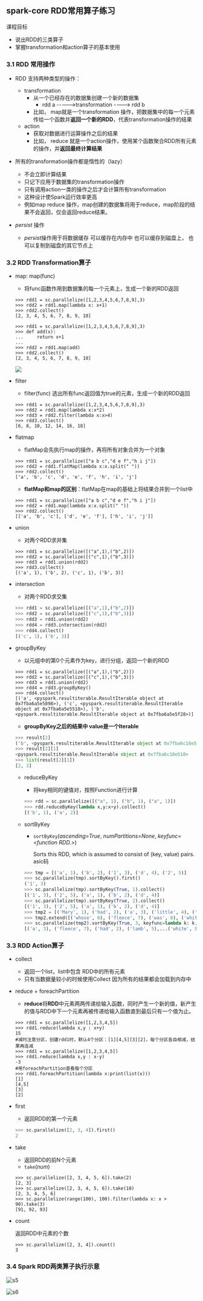 ## spark-core RDD常用算子练习

课程目标

- 说出RDD的三类算子
- 掌握transformation和action算子的基本使用

### 3.1 RDD 常用操作

- RDD 支持两种类型的操作：
  - transformation
    - 从一个已经存在的数据集创建一个新的数据集
      - rdd a ----->transformation ----> rdd b
    - 比如， map就是一个transformation 操作，把数据集中的每一个元素传给一个函数并**返回一个新的RDD**，代表transformation操作的结果 
  - action
    - 获取对数据进行运算操作之后的结果
    - 比如， reduce 就是一个action操作，使用某个函数聚合RDD所有元素的操作，并**返回最终计算结果**

- 所有的transformation操作都是惰性的（lazy）
  - 不会立即计算结果
  - 只记下应用于数据集的transformation操作
  - 只有调用action一类的操作之后才会计算所有transformation
  - 这种设计使Spark运行效率更高
  - 例如map reduce 操作，map创建的数据集将用于reduce，map阶段的结果不会返回，仅会返回reduce结果。
- *persist* 操作
  - *persist*操作用于将数据缓存 可以缓存在内存中 也可以缓存到磁盘上， 也可以复制到磁盘的其它节点上

### 3.2 RDD Transformation算子

- map: map(func)

  - 将func函数作用到数据集的每一个元素上，生成一个新的RDD返回

  ``` shell
  >>> rdd1 = sc.parallelize([1,2,3,4,5,6,7,8,9],3)
  >>> rdd2 = rdd1.map(lambda x: x+1)
  >>> rdd2.collect()
  [2, 3, 4, 5, 6, 7, 8, 9, 10]
  ```

  ```shell
  >>> rdd1 = sc.parallelize([1,2,3,4,5,6,7,8,9],3)
  >>> def add(x):
  ...     return x+1
  ...
  >>> rdd2 = rdd1.map(add)
  >>> rdd2.collect()
  [2, 3, 4, 5, 6, 7, 8, 9, 10]
  ```

  

  ![](/img/rdd_map.png)

- filter

  - filter(func) 选出所有func返回值为true的元素，生成一个新的RDD返回

  ```shell
  >>> rdd1 = sc.parallelize([1,2,3,4,5,6,7,8,9],3)
  >>> rdd2 = rdd1.map(lambda x:x*2)
  >>> rdd3 = rdd2.filter(lambda x:x>4)
  >>> rdd3.collect()
  [6, 8, 10, 12, 14, 16, 18]
  ```

- flatmap

  - flatMap会先执行map的操作，再将所有对象合并为一个对象

  ```shell
  >>> rdd1 = sc.parallelize(["a b c","d e f","h i j"])
  >>> rdd2 = rdd1.flatMap(lambda x:x.split(" "))
  >>> rdd2.collect()
  ['a', 'b', 'c', 'd', 'e', 'f', 'h', 'i', 'j']
  ```

  - **flatMap和map的区别**：flatMap在map的基础上将结果合并到一个list中

  ```shell
  >>> rdd1 = sc.parallelize(["a b c","d e f","h i j"])
  >>> rdd2 = rdd1.map(lambda x:x.split(" "))
  >>> rdd2.collect()
  [['a', 'b', 'c'], ['d', 'e', 'f'], ['h', 'i', 'j']]
  ```

- union

  - 对两个RDD求并集

  ```shell
  >>> rdd1 = sc.parallelize([("a",1),("b",2)])
  >>> rdd2 = sc.parallelize([("c",1),("b",3)])
  >>> rdd3 = rdd1.union(rdd2)
  >>> rdd3.collect()
  [('a', 1), ('b', 2), ('c', 1), ('b', 3)]
  ```

- intersection

  - 对两个RDD求交集

  ```python
  >>> rdd1 = sc.parallelize([("a",1),("b",2)])
  >>> rdd2 = sc.parallelize([("c",1),("b",3)])
  >>> rdd3 = rdd1.union(rdd2)
  >>> rdd4 = rdd3.intersection(rdd2)
  >>> rdd4.collect()
  [('c', 1), ('b', 3)]
  ```

- groupByKey

  - 以元组中的第0个元素作为key，进行分组，返回一个新的RDD

  ```shell
  >>> rdd1 = sc.parallelize([("a",1),("b",2)])
  >>> rdd2 = sc.parallelize([("c",1),("b",3)])
  >>> rdd3 = rdd1.union(rdd2)
  >>> rdd4 = rdd3.groupByKey()
  >>> rdd4.collect()
  [('a', <pyspark.resultiterable.ResultIterable object at 0x7fba6a5e5898>), ('c', <pyspark.resultiterable.ResultIterable object at 0x7fba6a5e5518>), ('b', <pyspark.resultiterable.ResultIterable object at 0x7fba6a5e5f28>)]
  
  ```

  - **groupByKey之后的结果中 value是一个Iterable**

  ```python
  >>> result[2]
  ('b', <pyspark.resultiterable.ResultIterable object at 0x7fba6c18e518>)
  >>> result[2][1]
  <pyspark.resultiterable.ResultIterable object at 0x7fba6c18e518>
  >>> list(result[2][1])
  [2, 3]
  ```

  - reduceByKey

    - 将key相同的键值对，按照Function进行计算

    ```python
    >>> rdd = sc.parallelize([("a", 1), ("b", 1), ("a", 1)])
    >>> rdd.reduceByKey(lambda x,y:x+y).collect()
    [('b', 1), ('a', 2)]
    ```

  - sortByKey

    - `sortByKey`(*ascending=True*, *numPartitions=None*, *keyfunc=<function RDD.<lambda>>*)

      Sorts this RDD, which is assumed to consist of (key, value) pairs. asic码

    ```python
    >>> tmp = [('a', 1), ('b', 2), ('1', 3), ('d', 4), ('2', 5)]
    >>> sc.parallelize(tmp).sortByKey().first()
    ('1', 3)
    >>> sc.parallelize(tmp).sortByKey(True, 1).collect()
    [('1', 3), ('2', 5), ('a', 1), ('b', 2), ('d', 4)]
    >>> sc.parallelize(tmp).sortByKey(True, 2).collect()
    [('1', 3), ('2', 5), ('a', 1), ('b', 2), ('d', 4)]
    >>> tmp2 = [('Mary', 1), ('had', 2), ('a', 3), ('little', 4), ('lamb', 5)]
    >>> tmp2.extend([('whose', 6), ('fleece', 7), ('was', 8), ('white', 9)])
    >>> sc.parallelize(tmp2).sortByKey(True, 3, keyfunc=lambda k: k.lower()).collect()
    [('a', 3), ('fleece', 7), ('had', 2), ('lamb', 5),...('white', 9), ('whose', 6)]
    ```

    

### 3.3 RDD Action算子

- collect

  - 返回一个list，list中包含 RDD中的所有元素
  - 只有当数据量较小的时候使用Collect 因为所有的结果都会加载到内存中

- reduce + foreachPartition

  - **reduce**将**RDD**中元素两两传递给输入函数，同时产生一个新的值，新产生的值与RDD中下一个元素再被传递给输入函数直到最后只有一个值为止。

  ```shell
  >>> rdd1 = sc.parallelize([1,2,3,4,5])
  >>> rdd1.reduce(lambda x,y : x+y)
  15
  #减时注意分区，创建rdd1时，默认4个分区：[1][4,5][3][2]，每个分区各自相减，结果再连减
  >>> rdd1 = sc.parallelize([1,2,3,4,5])
  >>> rdd1.reduce(lambda x,y : x-y)
  -3
  #用foreachPartition查看每个分区
  >>> rdd1.foreachPartition(lambda x:print(list(x)))
  [1]
  [4,5]
  [3]
  [2]
  ```

- first

  - 返回RDD的第一个元素

  ```python
  >>> sc.parallelize([2, 3, 4]).first()
  2
  ```

- take

  - 返回RDD的前N个元素
  - `take`(*num*)

  ``` shell
  >>> sc.parallelize([2, 3, 4, 5, 6]).take(2)
  [2, 3]
  >>> sc.parallelize([2, 3, 4, 5, 6]).take(10)
  [2, 3, 4, 5, 6]
  >>> sc.parallelize(range(100), 100).filter(lambda x: x > 90).take(3)
  [91, 92, 93]
  ```

- count

  返回RDD中元素的个数

  ```
  >>> sc.parallelize([2, 3, 4]).count()
  3
  ```

### 3.4 Spark RDD两类算子执行示意

![s5](/img/s5.png)

![s6](/img/s6.png)
